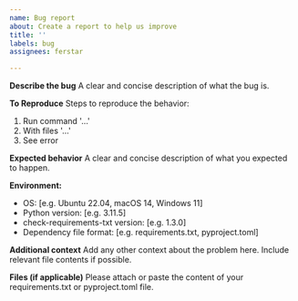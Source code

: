 ```yaml
---
name: Bug report
about: Create a report to help us improve
title: ''
labels: bug
assignees: ferstar

---
```


**Describe the bug**
A clear and concise description of what the bug is.

**To Reproduce**
Steps to reproduce the behavior:
1. Run command '...'
2. With files '...'
3. See error

**Expected behavior**
A clear and concise description of what you expected to happen.

**Environment:**
 - OS: [e.g. Ubuntu 22.04, macOS 14, Windows 11]
 - Python version: [e.g. 3.11.5]
 - check-requirements-txt version: [e.g. 1.3.0]
 - Dependency file format: [e.g. requirements.txt, pyproject.toml]

**Additional context**
Add any other context about the problem here. Include relevant file contents if possible.

**Files (if applicable)**
Please attach or paste the content of your requirements.txt or pyproject.toml file.
